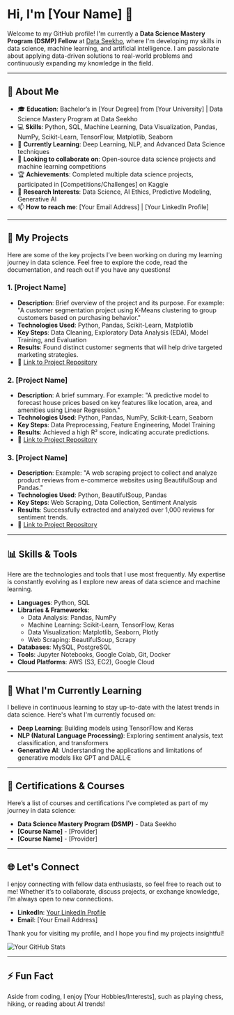 # Hi, I'm [Your Name] 👋

Welcome to my GitHub profile! I'm currently a **Data Science Mastery Program (DSMP) Fellow** at [Data Seekho](https://dataseekho.com), where I'm developing my skills in data science, machine learning, and artificial intelligence. I am passionate about applying data-driven solutions to real-world problems and continuously expanding my knowledge in the field.

---

## 🌟 About Me
- 🎓 **Education**: Bachelor’s in [Your Degree] from [Your University] | Data Science Mastery Program at Data Seekho
- 💻 **Skills**: Python, SQL, Machine Learning, Data Visualization, Pandas, NumPy, Scikit-Learn, TensorFlow, Matplotlib, Seaborn
- 🌱 **Currently Learning**: Deep Learning, NLP, and Advanced Data Science techniques
- 🤝 **Looking to collaborate on**: Open-source data science projects and machine learning competitions
- 🏆 **Achievements**: Completed multiple data science projects, participated in [Competitions/Challenges] on Kaggle
- 🔭 **Research Interests**: Data Science, AI Ethics, Predictive Modeling, Generative AI
- 📫 **How to reach me**: [Your Email Address] | [Your LinkedIn Profile]

---

## 💼 My Projects
Here are some of the key projects I’ve been working on during my learning journey in data science. Feel free to explore the code, read the documentation, and reach out if you have any questions!

### 1. **[Project Name]**
   - **Description**: Brief overview of the project and its purpose. For example:
     "A customer segmentation project using K-Means clustering to group customers based on purchasing behavior."
   - **Technologies Used**: Python, Pandas, Scikit-Learn, Matplotlib
   - **Key Steps**: Data Cleaning, Exploratory Data Analysis (EDA), Model Training, and Evaluation
   - **Results**: Found distinct customer segments that will help drive targeted marketing strategies.
   - 📂 [Link to Project Repository](https://github.com/yourusername/project-name)

### 2. **[Project Name]**
   - **Description**: A brief summary. For example:
     "A predictive model to forecast house prices based on key features like location, area, and amenities using Linear Regression."
   - **Technologies Used**: Python, Pandas, NumPy, Scikit-Learn, Seaborn
   - **Key Steps**: Data Preprocessing, Feature Engineering, Model Training
   - **Results**: Achieved a high R² score, indicating accurate predictions.
   - 📂 [Link to Project Repository](https://github.com/yourusername/project-name)

### 3. **[Project Name]**
   - **Description**: Example:
     "A web scraping project to collect and analyze product reviews from e-commerce websites using BeautifulSoup and Pandas."
   - **Technologies Used**: Python, BeautifulSoup, Pandas
   - **Key Steps**: Web Scraping, Data Collection, Sentiment Analysis
   - **Results**: Successfully extracted and analyzed over 1,000 reviews for sentiment trends.
   - 📂 [Link to Project Repository](https://github.com/yourusername/project-name)

---

## 📊 Skills & Tools
Here are the technologies and tools that I use most frequently. My expertise is constantly evolving as I explore new areas of data science and machine learning.

- **Languages**: Python, SQL
- **Libraries & Frameworks**: 
  - Data Analysis: Pandas, NumPy
  - Machine Learning: Scikit-Learn, TensorFlow, Keras
  - Data Visualization: Matplotlib, Seaborn, Plotly
  - Web Scraping: BeautifulSoup, Scrapy
- **Databases**: MySQL, PostgreSQL
- **Tools**: Jupyter Notebooks, Google Colab, Git, Docker
- **Cloud Platforms**: AWS (S3, EC2), Google Cloud

---

## 🚀 What I'm Currently Learning
I believe in continuous learning to stay up-to-date with the latest trends in data science. Here's what I'm currently focused on:
- **Deep Learning**: Building models using TensorFlow and Keras
- **NLP (Natural Language Processing)**: Exploring sentiment analysis, text classification, and transformers
- **Generative AI**: Understanding the applications and limitations of generative models like GPT and DALL·E

---

## 🏅 Certifications & Courses
Here’s a list of courses and certifications I’ve completed as part of my journey in data science:
- **Data Science Mastery Program (DSMP)** - Data Seekho
- **[Course Name]** - [Provider]
- **[Course Name]** - [Provider]

---

## 🌐 Let's Connect
I enjoy connecting with fellow data enthusiasts, so feel free to reach out to me! Whether it’s to collaborate, discuss projects, or exchange knowledge, I’m always open to new connections.
- **LinkedIn**: [Your LinkedIn Profile](https://linkedin.com/in/yourprofile)
- **Email**: [Your Email Address]

Thank you for visiting my profile, and I hope you find my projects insightful!

![Your GitHub Stats](https://github-readme-stats.vercel.app/api?username=yourusername&show_icons=true&theme=radical)

---

## ⚡ Fun Fact
Aside from coding, I enjoy [Your Hobbies/Interests], such as playing chess, hiking, or reading about AI trends!


